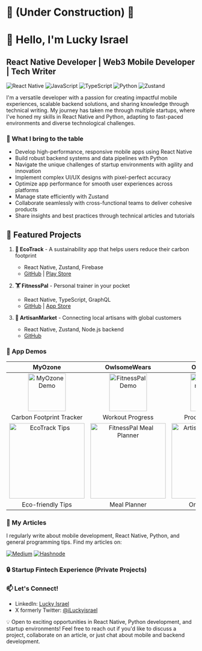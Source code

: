 # 🚧 (Under Construction) 🚧
# 👋 Hello, I'm Lucky Israel

## React Native Developer | Web3 Mobile Developer  | Tech Writer

![React Native](https://img.shields.io/badge/-React%20Native-61DAFB?style=flat-square&logo=react&logoColor=black)
![JavaScript](https://img.shields.io/badge/-JavaScript-F7DF1E?style=flat-square&logo=javascript&logoColor=black)
![TypeScript](https://img.shields.io/badge/-TypeScript-3178C6?style=flat-square&logo=typescript&logoColor=white)
![Python](https://img.shields.io/badge/-Python-3776AB?style=flat-square&logo=python&logoColor=white)
![Zustand](https://img.shields.io/badge/-Zustand-FF4154?style=flat-square&logo=react&logoColor=white)

I'm a versatile developer with a passion for creating impactful mobile experiences, scalable backend solutions, and sharing knowledge through technical writing. My journey has taken me through multiple startups, where I've honed my skills in React Native and Python, adapting to fast-paced environments and diverse technological challenges.

### 🚀 What I bring to the table

- Develop high-performance, responsive mobile apps using React Native
- Build robust backend systems and data pipelines with Python
- Navigate the unique challenges of startup environments with agility and innovation
- Implement complex UI/UX designs with pixel-perfect accuracy
- Optimize app performance for smooth user experiences across platforms
- Manage state efficiently with Zustand
- Collaborate seamlessly with cross-functional teams to deliver cohesive products
- Share insights and best practices through technical articles and tutorials

## 💼 Featured Projects

1. **📱 EcoTrack** - A sustainability app that helps users reduce their carbon footprint
   - React Native, Zustand, Firebase
   - [GitHub](https://github.com/yourusername/ecotrack) | [Play Store](https://play.google.com/store/apps/details?id=com.ecotrack)

2. **🏋️ FitnessPal** - Personal trainer in your pocket
   - React Native, TypeScript, GraphQL
   - [GitHub](https://github.com/yourusername/fitnesspal) | [App Store](https://apps.apple.com/app/fitnesspal/id123456789)

3. **🎨 ArtisanMarket** - Connecting local artisans with global customers
   - React Native, Zustand, Node.js backend
   - [GitHub](https://github.com/yourusername/artisanmarket)

### 📱 App Demos

| MyOzone | OwlsomeWears | OracleSwap |
|:--------:|:----------:|:-------------:|
| <img src="https://your-image-host.com/ecotrack-demo.gif" width="100" alt="MyOzone Demo"> | <img src="https://your-image-host.com/fitnesspal-demo.gif" width="100" alt="FitnessPal Demo"> | <img src="https://your-image-host.com/artisanmarket-demo.gif" width="100" alt="ArtisanMarket Demo"> |
| Carbon Footprint Tracker | Workout Progress | Product Browsing |
| <img src="https://your-image-host.com/ecotrack-tips.gif" width="200" alt="EcoTrack Tips"> | <img src="https://your-image-host.com/fitnesspal-meal.gif" width="200" alt="FitnessPal Meal Planner"> | <img src="https://your-image-host.com/artisanmarket-order.gif" width="200" alt="ArtisanMarket Order Process"> |
| Eco-friendly Tips | Meal Planner | Order Process |

### 📝 My Articles

I regularly write about mobile development, React Native, Python, and general programming tips. Find my articles on:

<a href="https://medium.com/@iLuckyisrael" target="_blank"><img src="https://img.shields.io/badge/Medium-%23000000.svg?style=for-the-badge&logo=medium&logoColor=white" alt="Medium" /></a>
<a href="https://luckyisrael.hashnode.dev" target="_blank"><img src="https://img.shields.io/badge/Hashnode-%232962FF.svg?style=for-the-badge&logo=hashnode&logoColor=white" alt="Hashnode" /></a>

### 🔒 Startup Fintech Experience (Private Projects)

### 📫 Let's Connect!

- LinkedIn: [Lucky Israel](linkedin.com/in/luckyisrael/)
- X formerly Twitter: [@iLuckyisrael](https://x.com/iLuckyisrael)

💡 Open to exciting opportunities in React Native, Python development, and startup environments! Feel free to reach out if you'd like to discuss a project, collaborate on an article, or just chat about mobile and backend development.

